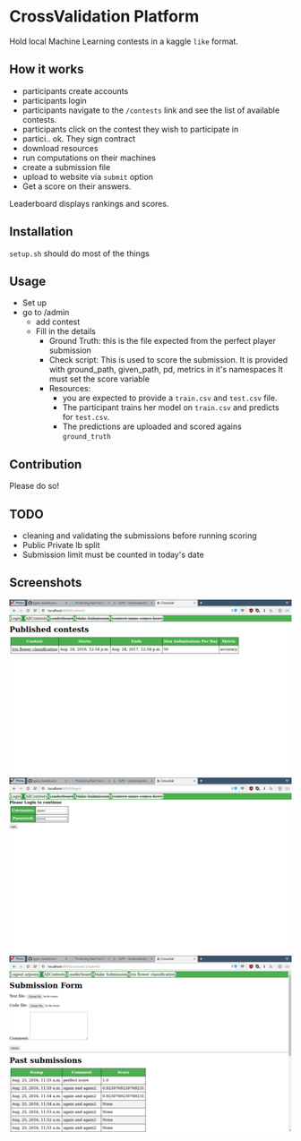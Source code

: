 CrossValidation Platform
========================

Hold local Machine Learning contests in a kaggle `like` format.  

How it works
------------

- participants create accounts
- participants login
- participants navigate to the `/contests` link and see the list of available contests.
- participants click on the contest they wish to participate in
- partici.. ok. They sign contract
- download resources
- run computations on their machines
- create a submission file
- upload to website via `submit` option
- Get a score on their answers.
 

Leaderboard displays rankings and scores.


Installation
------------

`setup.sh` should do most of the things

Usage
-----

- Set up 
- go to /admin
    - add contest
    - Fill in the details
        - Ground Truth: this is the file expected from the perfect player submission
        - Check script: This is used to score the submission.
            It is provided with ground_path, given_path, pd, metrics in it's namespaces
            It must set the score variable
        - Resources:
            - you are expected to provide a `train.csv` and `test.csv` file.
            - The participant trains her model on `train.csv` and predicts for `test.csv`.
            - The predictions are uploaded and scored agains `ground_truth`

Contribution
------------

Please do so!

TODO
----

- cleaning and validating the submissions before running scoring
- Public Private lb split
- Submission limit must be counted in today's date


Screenshots
-----------

![all contests](screenshots/all_contests.png)
![login screen](screenshots/login.png)
![submission screen](screenshots/submission.png)
